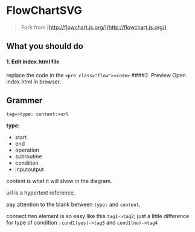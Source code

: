 # FlowChartSVG

> Fork from [http://flowchart.js.org/](http://flowchart.js.org/)

## What you should do

#### 1. Edit index.html file
replace the code in the `<pre class="flow"><code>`
####2. Preview
Open index.html in browser.

## Grammer

```
tag=>type: content:>url
```

**type:**
- start
- end
- operation
- subroutine
- condition
- inputoutput

content is what it will show in the diagram.

url is a hypertext reference.

pay attention to the blank between `type:` and `content`.

connect two element is so easy like this `tag1->tag2`; just a little difference for type of condition : `cond1(yes)->tag3` and `cond1(no)->tag4`